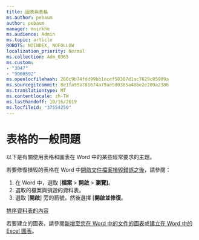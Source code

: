 ```yaml
---
title: 圖表與表格
ms.author: pebaum
author: pebaum
manager: mnirkhe
ms.audience: Admin
ms.topic: article
ROBOTS: NOINDEX, NOFOLLOW
localization_priority: Normal
ms.collection: Adm_O365
ms.custom:
- "3047"
- "9000592"
ms.openlocfilehash: 260c9b74fdd99bb1ecef58307d1ac7629c05909a
ms.sourcegitcommit: 8e1fa99a781674a79ae5d0385a48be2e209a2386
ms.translationtype: MT
ms.contentlocale: zh-TW
ms.lasthandoff: 10/16/2019
ms.locfileid: "37554250"
---
```

# <a name="common-issues-with-tables"></a>表格的一般問題 

以下是有關使用表格和圖表在 Word 中的某些經常要求的主題。

若要修復損毀的表格在 Word 中[開啟文件檔案損毀錯誤之後](https://support.office.com/article/47df9d48-2165-4411-a699-1786ac734bc3)，請參閱：

 1. 在 Word 中，選取 [**檔案** > **開啟** > **瀏覽]**。
 2. 選取的檔案與損毀的資料表。
 3. 選取 [**開啟**] 旁的箭號，然後選擇 [**開啟並修復**。

[排序資料表的內容](https://support.office.com/article/F8392477-4613-49CD-ABA6-7C2E48F1D91F)

若要建立的圖表，請參閱[新增至您在 Word 中的文件的圖表](https://support.office.com/article/ff48e3eb-5e04-4368-a39e-20df7c798932)或[建立在 Word 中的 Excel 圖表](https://support.office.com/article/11A7D2F0-4487-4A9B-BBC6-D50916CD4A57)。
